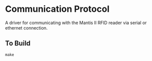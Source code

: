 # Communication Protocol
A driver for communicating with the Mantis II RFID reader via serial or ethernet connection.

## To Build
```
make
```
